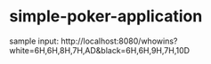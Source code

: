 # simple-poker-application

sample input: 
http://localhost:8080/whowins?white=6H,6H,8H,7H,AD&black=6H,6H,9H,7H,10D
